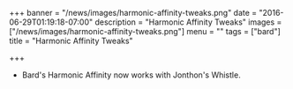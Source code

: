 +++
banner = "/news/images/harmonic-affinity-tweaks.png"
date = "2016-06-29T01:19:18-07:00"
description = "Harmonic Affinity Tweaks"
images = ["/news/images/harmonic-affinity-tweaks.png"]
menu = ""
tags = ["bard"]
title = "Harmonic Affinity Tweaks"

+++
* Bard's Harmonic Affinity now works with Jonthon's Whistle.
<!--more-->